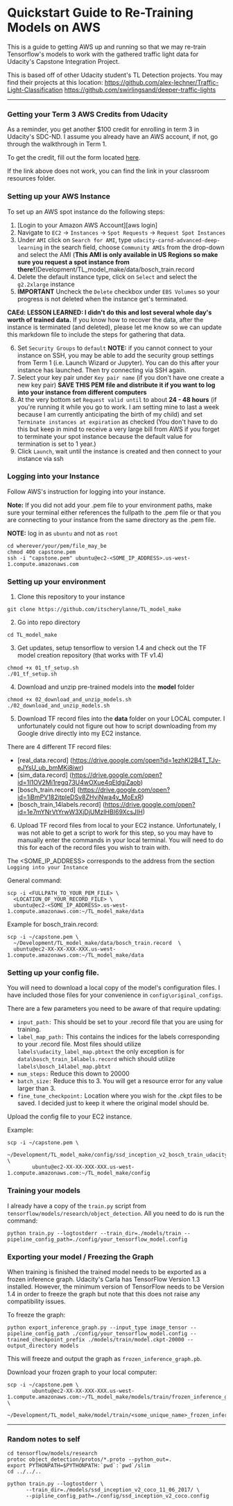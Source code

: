 # Quickstart Guide to Re-Training Models on AWS

This is a guide to getting AWS up and running so that we may re-train Tensorflow's models to work with the gathered traffic light data for Udacity's Capstone Integration Project.


This is based off of other Udacity student's TL Detection projects. You may find their projects at this location:
https://github.com/alex-lechner/Traffic-Light-Classification
https://github.com/swirlingsand/deeper-traffic-lights

-------------
### Getting your Term 3 AWS Credits from Udacity

As a reminder, you get another $100 credit for enrolling in term 3 in Udacity's SDC-ND. I assume you already have an AWS account, if not, go through the walkthrough in Term 1.

To get the credit, fill out the form located [here](https://www.awseducate.com/PromotionSignup?pcode=400HZJ).

If the link above does not work, you can find the link in your classroom resources folder.

### Setting up your AWS Instance

To set up an AWS spot instance do the following steps:
1. [Login to your Amazon AWS Account][aws login]
2. Navigate to ``EC2`` -> ``Instances`` -> ``Spot Requests`` -> ``Request Spot Instances``
3. Under ``AMI`` click on ``Search for AMI``, type ``udacity-carnd-advanced-deep-learning`` in the search field, choose ``Community AMIs`` from the drop-down and select the AMI (**This AMI is only available in US Regions so make sure you request a spot instance from there!**)Development/TL_model_make/data/bosch_train.record
4. Delete the default instance type, click on ``Select`` and select the ``g2.2xlarge`` instance
5. **IMPORTANT** Uncheck the ``Delete`` checkbox under ``EBS Volumes`` so your progress is not deleted when the instance get's terminated.

  **CAEd: LESSON LEARNED: I didn't do this and lost several whole day's worth of trained data.** If you know how to recover the data, after the instance is terminated (and deleted), please let me know so we can update this markdown file to include the steps for gathering that data.

6. Set ``Security Groups`` to ``default``
  **NOTE:** if you cannot connect to your instance on SSH, you may be able to add the security group settings from Term 1 (i.e. Launch Wizard or Jupyter). You can do this after your instance has launched. Then try connecting via SSH again.
7. Select your key pair under ``Key pair name`` (if you don't have one create a new key pair) **SAVE THIS PEM file and distribute it if you want to log into your instance from different computers**
8. At the very bottom set ``Request valid until`` to about **24 - 48 hours** (if you're running it while you go to work. I am setting mine to last a week because I am currently anticipating the birth of my child) and set ``Terminate instances at expiration`` as checked (You don't have to do this but keep in mind to receive a very large bill from AWS if you forget to terminate your spot instance because the default value for termination is set to 1 year.)
9. Click ``Launch``, wait until the instance is created and then connect to your instance via ssh

### Logging into your Instance
Follow AWS's instruction for logging into your instance.

**Note:** If you did not add your .pem file to your environment paths, make sure your terminal either references the fullpath to the .pem file or that you are connecting to your instance from the same directory as the .pem file.

**NOTE:** log in as `ubuntu` and not as `root`
```
cd wherever/your/pem/file_may_be
chmod 400 capstone.pem
ssh -i "capstone.pem" ubuntu@ec2-<SOME_IP_ADDRESS>.us-west-1.compute.amazonaws.com
```

### Setting up your environment

1. Clone this repository to your instance
```
git clone https://github.com/itscherylanne/TL_model_make
```
2. Go into repo directory
```
cd TL_model_make
```
3. Get updates, setup tensorflow to version 1.4 and check out the TF model creation repository (that works with TF v1.4)
```
chmod +x 01_tf_setup.sh
./01_tf_setup.sh
```
4. Download and unzip pre-trained models into the **model** folder
```
chmod +x 02_download_and_unzip_models.sh
./02_download_and_unzip_models.sh
```

5.  Download TF record files into the **data** folder on your LOCAL computer. I unfortunately could not figure out how to script downloading from my Google drive directly into my EC2 instance.

There are 4 different TF record files:
- [real_data.record] (https://drive.google.com/open?id=1ezhKl2B4T_TJv-eJYsU_ub_bmMKi8iwr)
- [sim_data.record] (https://drive.google.com/open?id=1I1OV2Mi1regq73U4wOXue4qEldgjZaob)
- [bosch_train.record] (https://drive.google.com/open?id=1iBmPV182itpleDSv8ZHviNwa4v_MoExR)
- [bosch_train_14labels.record] (https://drive.google.com/open?id=1e7mYNrVtYrwW3XjDjUMzIHBI69XcsJIH)


6. Upload TF record files from local to your EC2 instance. Unfortunately, I was not able to get a script to work for this step, so you may have to manually enter the commands in your local terminal. You will need to do this for each of the record files you wish to train with.

The <SOME_IP_ADDRESS> corresponds to the address from the section `Logging into your Instance`

General command:
```
scp -i <FULLPATH_TO_YOUR_PEM_FILE> \
  <LOCATION_OF_YOUR_RECORD_FILE> \
  ubuntu@ec2-<SOME_IP_ADDRESS>.us-west-1.compute.amazonaws.com:~/TL_model_make/data
```

Example for bosch_train.record:
```
scp -i ~/capstone.pem \
  ~/Development/TL_model_make/data/bosch_train.record  \
  ubuntu@ec2-XX-XX-XXX-XXX.us-west-1.compute.amazonaws.com:~/TL_model_make/data
```

### Setting up your config file.
You will need to download a local copy of the model's configuration files. I have included those files for your convenience in `config\original_configs`.

There are a few parameters you need to be aware of that require updating:
- `input_path:` This should be set to your .record file that you are using for training.
- `label_map_path:` This contains the indices for the labels corresponding to your .record file. Most files should utilize `labels\udacity_label_map.pbtext` the only exception is for `data\bosch_train_14labels.record` which should utilize `labels\bosch_14label_map.pbtxt`
- `num_steps:` Reduce this down to 20000
- `batch_size:` Reduce this to 3. You will get a resource error for any value larger than 3.
- `fine_tune_checkpoint:` Location where you wish for the .ckpt files to be saved. I decided just to keep it where the original model should be.

Upload the config file to your EC2 instance.

Example:
```
scp -i ~/capstone.pem \
        ~/Development/TL_model_make/config/ssd_inception_v2_bosch_train_udacity_label.config \
        ubuntu@ec2-XX-XX-XXX-XXX.us-west-1.compute.amazonaws.com:~/TL_model_make/config
```

### Training your models
I already have a copy of the `train.py` script from `tensorflow/models/research/object_detection`. All you need to do is run the command:

```
python train.py --logtostderr --train_dir=./models/train --pipeline_config_path=./config/your_tensorflow_model.config
```


### Exporting your model  / Freezing the Graph
When training is finished the trained model needs to be exported as a frozen inference graph. Udacity's Carla has TensorFlow Version 1.3 installed. However, the minimum version of TensorFlow needs to be Version 1.4 in order to freeze the graph but note that this does not raise any compatibility issues.

To freeze the graph:
```
python export_inference_graph.py --input_type image_tensor --pipeline_config_path ./config/your_tensorflow_model.config --trained_checkpoint_prefix ./models/train/model.ckpt-20000 --output_directory models
```
This will freeze and output the graph as ``frozen_inference_graph.pb``.


Download your frozen graph to your local computer:
```
scp -i ~/capstone.pem \
        ubuntu@ec2-XX-XX-XXX-XXX.us-west-1.compute.amazonaws.com:~/TL_model_make/models/train/frozen_inference_graph.pb \
        ~/Development/TL_model_make/model/train/<some_unique_name>_frozen_inference_graph.pb
```   
---------------
### Random notes to self
```
cd tensorflow/models/research
protoc object_detection/protos/*.proto --python_out=.
export PYTHONPATH=$PYTHONPATH:`pwd`:`pwd`/slim
cd ../../..

```

```
python train.py --logtostderr \
      --train_dir=./models/ssd_inception_v2_coco_11_06_2017/ \
      --pipline_config_path=./config/ssd_inception_v2_coco.config
```
